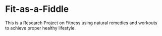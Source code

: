 # Fit-as-a-Fiddle
This is a Research Project on Fitness using natural remedies and workouts  to achieve proper healthy lifestyle. 
